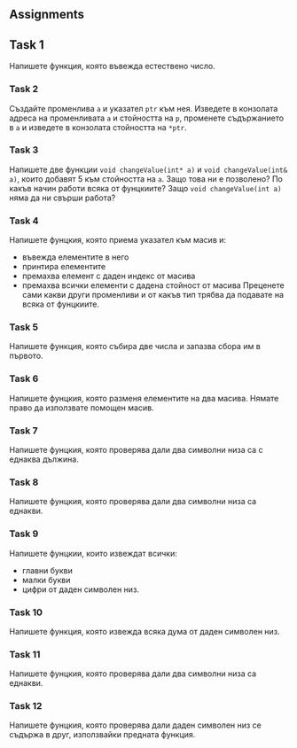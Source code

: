 ## Assignments
## Task 1
Напишете функция, която въвежда естествено число. 

### Task 2
Създайте променлива `a` и указател `ptr` към нея. Изведете в конзолата адреса на променливата `a` и стойността на `p`, променете съдържанието в `a` и изведете в конзолата стойността на `*ptr`.

### Task 3
Напишете две функции `void changeValue(int* a)` и `void changeValue(int& a)`, които добавят 5 към стойността на `a`. Защо това ни е позволено? По какъв начин работи всяка от фунцкиите? Защо `void changeValue(int a)` няма да ни свърши работа?

### Task 4
Напишете фунцкия, която приема указател към масив и:
- въвежда елементите в него
- принтира елементите
- премахва елемент с даден индекс от масива
- премахва всички елементи с дадена стойност от масива
Преценете сами какви други променливи и от какъв тип трябва да подавате на всяка от фунцкиите.

### Task 5
Напишете функция, която събира две числа и запазва сбора им в първото. 

### Task 6
Напишете фунцкия, която разменя елементите на два масива. Нямате право да използвате помощен масив.

### Task 7
Напишете фунцкия, която проверява дали два символни низа са с еднаква дължина.

### Task 8
Напишете фунцкия, която проверява дали два символни низа са еднакви.

### Task 9
Напишете фунцкии, които извеждат всички:
- главни букви
- малки букви
- цифри
от даден символен низ.

### Task 10
Напишете функция, която извежда всяка дума от даден символен низ.

### Task 11
Напишете фунцкия, която проверява дали два символни низа са еднакви.

### Task 12
Напишете фунцкия, която проверява дали даден символен низ се съдържа в друг, използвайки предната функция.
